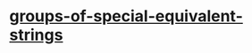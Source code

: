 # [groups-of-special-equivalent-strings](https://leetcode-cn.com/problems/groups-of-special-equivalent-strings)
